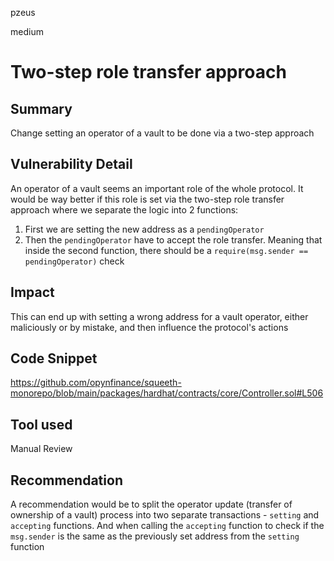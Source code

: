 pzeus

medium

# Two-step role transfer approach

## Summary
Change setting an operator of a vault to be done via a two-step approach
## Vulnerability Detail
An operator of a vault seems an important role of the whole protocol. It would be way better if this role is set via the two-step role transfer approach where we separate the logic into 2 functions:

1. First we are setting the new address as a `pendingOperator`
2. Then the `pendingOperator` have to accept the role transfer. Meaning that inside the second function, there should be a `require(msg.sender == pendingOperator)` check

## Impact
This can end up with setting a wrong address for a vault operator, either maliciously or by mistake, and then influence the protocol's actions
## Code Snippet
https://github.com/opynfinance/squeeth-monorepo/blob/main/packages/hardhat/contracts/core/Controller.sol#L506
## Tool used

Manual Review

## Recommendation
A recommendation would be to split the operator update (transfer of ownership of a vault) process into two separate transactions - `setting` and `accepting` functions. And when calling the `accepting` function to check if the `msg.sender` is the same as the previously set address from the `setting` function